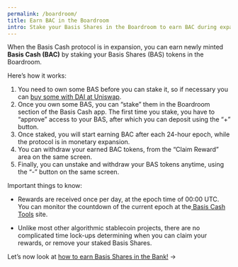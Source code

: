 ```yaml
---
permalink: /boardroom/
title: Earn BAC in the Boardroom
intro: Stake your Basis Shares in the Boardroom to earn BAC during expansion.
---
```


When the Basis Cash protocol is in expansion, you can earn newly minted **Basis Cash (BAC)** by staking your Basis Shares (BAS) tokens in the Boardroom.

Here’s how it works:

1. You need to own some BAS before you can stake it, so if necessary you can [buy some with DAI at Uniswap](https://app.uniswap.org/#/swap?inputCurrency=0x6b175474e89094c44da98b954eedeac495271d0f&outputCurrency=0xa7ed29b253d8b4e3109ce07c80fc570f81b63696). 
2. Once you own some BAS, you can “stake” them in the Boardroom section of the Basis Cash app. The first time you stake, you have to “approve” access to your BAS, after which you can deposit using the “+” button. 
3. Once staked, you will start earning BAC after each 24-hour epoch, while the protocol is in monetary expansion.
4. You can withdraw your earned BAC tokens, from the “Claim Reward” area on the same screen.
5. Finally, you can unstake and withdraw your BAS tokens anytime, using the “-” button on the same screen.

Important things to know:

- Rewards are received once per day, at the epoch time of 00:00 UTC. You can monitor the countdown of the current epoch at the[ Basis Cash Tools](https://bs.tools) site.

- Unlike most other algorithmic stablecoin projects, there are no complicated time lock-ups determining when you can claim your rewards, or remove your staked Basis Shares.

Let’s now look at [how to earn Basis Shares in the Bank!](/bank/) →